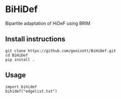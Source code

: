 # BiHiDef
Bipartite adaptation of HiDeF using BRIM

## Install instructions
```
git clone https://github.com/genisott/BiHiDef.git
cd BiHiDef
pip install .
```
## Usage
```
import bihidef
bihidef("edgelist.txt")
```
